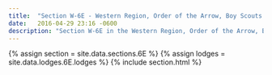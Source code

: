```yaml
---
title:  "Section W-6E - Western Region, Order of the Arrow, Boy Scouts of America"
date:   2016-04-29 23:16 -0600
description: "Section W-6E in the Western Region, Order of the Arrow, Boy Scouts of America."
---
```


{% assign section = site.data.sections.6E %}
{% assign lodges = site.data.lodges.6E.lodges %}
{% include section.html %}
